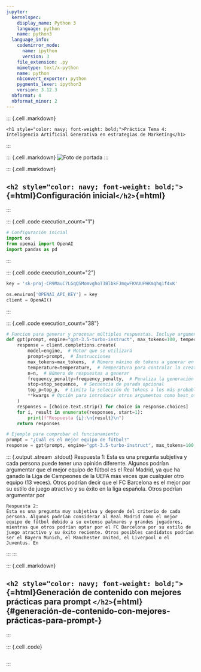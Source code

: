 ```yaml
---
jupyter:
  kernelspec:
    display_name: Python 3
    language: python
    name: python3
  language_info:
    codemirror_mode:
      name: ipython
      version: 3
    file_extension: .py
    mimetype: text/x-python
    name: python
    nbconvert_exporter: python
    pygments_lexer: ipython3
    version: 3.12.3
  nbformat: 4
  nbformat_minor: 2
---
```


::: {.cell .markdown}
```{=html}
<h1 style="color: navy; font-weight: bold;">Práctica Tema 4: Inteligencia Artificial Generativa en estrategias de Marketing</h1>
```
:::

::: {.cell .markdown}
![Foto de portada](FotoPortada.png)
:::

::: {.cell .markdown}
## `<h2 style="color: navy; font-weight: bold;">`{=html}Configuración inicial`</h2>`{=html}
:::

::: {.cell .code execution_count="1"}
``` python
# Configuración inicial 
import os
from openai import OpenAI
import pandas as pd
```
:::

::: {.cell .code execution_count="2"}
``` python
key = 'sk-proj-CR9MauC7LGqQ5MomvghoT3BlbkFJmqwFKVUUPHKmqhq1f4xK'

os.environ['OPENAI_API_KEY'] = key
client = OpenAI()
```
:::

::: {.cell .code execution_count="38"}
``` python
# Funcion para generar y procesar múltiples respuestas. Incluye argumentos predefinidos pero puedes los que desees
def gpt(prompt, engine="gpt-3.5-turbo-instruct", max_tokens=100, temperature=0.2, n=1, frequency_penalty=0.2, stop_sequence=None, top_p=None, **kwargs):
    response = client.completions.create(
        model=engine,  # Motor que se utilizará
        prompt=prompt,  # Instrucciones
        max_tokens=max_tokens,  # Número máximo de tokens a generar en la completitud
        temperature=temperature,  # Temperatura para controlar la creatividad de las respuestas
        n=n,  # Número de respuestas a generar
        frequency_penalty=frequency_penalty,  # Penaliza la generación de tokens repetidos
        stop=stop_sequence,  # Secuencia de parada opcional
        top_p=top_p,  # Limita la selección de tokens a los más probables
        **kwargs # Opción para introducir otros argumentos como best_of, logit_bias, echo...
    )
    responses = [choice.text.strip() for choice in response.choices]
    for i, result in enumerate(responses, start=1):
        print(f"Respuesta {i}:\n{result}\n")
    return responses

# Ejemplo para comprobar el funcionamiento
prompt = "¿Cuál es el mejor equipo de fútbol?"
response = gpt(prompt, engine="gpt-3.5-turbo-instruct", max_tokens=100, temperature=0.7, n=2)
```

::: {.output .stream .stdout}
    Respuesta 1:
    Esta es una pregunta subjetiva y cada persona puede tener una opinión diferente. Algunos podrían argumentar que el mejor equipo de fútbol es el Real Madrid, ya que ha ganado la Liga de Campeones de la UEFA más veces que cualquier otro equipo (13 veces). Otros podrían decir que el FC Barcelona es el mejor por su estilo de juego atractivo y su éxito en la liga española. Otros podrían argumentar por

    Respuesta 2:
    Esta es una pregunta muy subjetiva y depende del criterio de cada persona. Algunos podrían considerar al Real Madrid como el mejor equipo de fútbol debido a su extenso palmarés y grandes jugadores, mientras que otros podrían optar por el FC Barcelona por su estilo de juego atractivo y su éxito reciente. Otros posibles candidatos podrían ser el Bayern Munich, el Manchester United, el Liverpool o el Juventus. En
:::
:::

::: {.cell .markdown}
## `<h2 style="color: navy; font-weight: bold;">`{=html}Generación de contenido con mejores prácticas para prompt `</h2>`{=html} {#generación-de-contenido-con-mejores-prácticas-para-prompt-}
:::

::: {.cell .code}
``` python
```
:::
